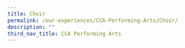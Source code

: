 ```yaml
---
title: Choir
permalink: /our-experiences/CCA-Performing-Arts/Choir/
description: ""
third_nav_title: CCA Performing Arts
---
```

